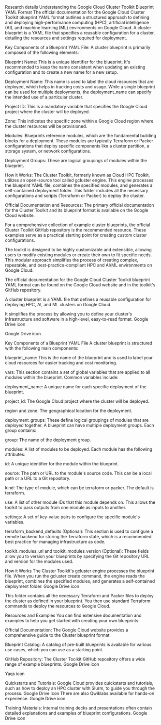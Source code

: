 Research details Understanding the Google Cloud Cluster Toolkit Blueprint YAML Format The official documentation for the Google Cloud Cluster Toolkit blueprint YAML format outlines a structured approach to defining and deploying high-performance computing (HPC), artificial intelligence (AI), and machine learning (ML) environments on Google Cloud. A cluster blueprint is a YAML file that specifies a reusable configuration for a cluster, detailing the resources and settings required for deployment.

Key Components of a Blueprint YAML File: A cluster blueprint is primarily composed of the following elements:

Blueprint Name: This is a unique identifier for the blueprint. It's recommended to keep the name consistent when updating an existing configuration and to create a new name for a new setup.

Deployment Name: This name is used to label the cloud resources that are deployed, which helps in tracking costs and usage. While a single blueprint can be used for multiple deployments, the deployment_name can specify the intended use of a particular cluster.

Project ID: This is a mandatory variable that specifies the Google Cloud project where the cluster will be deployed.

Zone: This indicates the specific zone within a Google Cloud region where the cluster resources will be provisioned.

Modules: Blueprints reference modules, which are the fundamental building blocks for a deployment. These modules are typically Terraform or Packer configurations that deploy specific components like a cluster partition, a storage system, or network configurations.

Deployment Groups: These are logical groupings of modules within the blueprint.

How it Works: The Cluster Toolkit, formerly known as Cloud HPC Toolkit, utilizes an open-source tool called gcluster engine. This engine processes the blueprint YAML file, combines the specified modules, and generates a self-contained deployment folder. This folder includes all the necessary configurations and scripts (Terraform or Packer) to deploy the cluster.

Official Documentation and Resources: The primary official documentation for the Cluster Toolkit and its blueprint format is available on the Google Cloud website.

For a comprehensive collection of example cluster blueprints, the official Cluster Toolkit GitHub repository is the recommended resource. These examples serve as a practical starting point for creating custom cluster configurations.

The toolkit is designed to be highly customizable and extensible, allowing users to modify existing modules or create their own to fit specific needs. This modular approach simplifies the process of creating complex, repeatable, and best-practice-compliant HPC and AI/ML environments on Google Cloud.

The official documentation for the Google Cloud Cluster Toolkit blueprint YAML format can be found on the Google Cloud website and in the toolkit's GitHub repository.

A cluster blueprint is a YAML file that defines a reusable configuration for deploying HPC, AI, and ML clusters on Google Cloud.

It simplifies the process by allowing you to define your cluster's infrastructure and software in a high-level, easy-to-read format. Google Drive icon

Google Drive icon

Key Components of a Blueprint YAML File A cluster blueprint is structured with the following main components:

blueprint_name: This is the name of the blueprint and is used to label your cloud resources for easier tracking and cost monitoring.

vars: This section contains a set of global variables that are applied to all modules within the blueprint. Common variables include:

deployment_name: A unique name for each specific deployment of the blueprint.

project_id: The Google Cloud project where the cluster will be deployed.

region and zone: The geographical location for the deployment.

deployment_groups: These define logical groupings of modules that are deployed together. A blueprint can have multiple deployment groups. Each group contains:

group: The name of the deployment group.

modules: A list of modules to be deployed. Each module has the following attributes:

id: A unique identifier for the module within the blueprint.

source: The path or URL to the module's source code. This can be a local path or a URL to a Git repository.

kind: The type of module, which can be terraform or packer. The default is terraform.

use: A list of other module IDs that this module depends on. This allows the toolkit to pass outputs from one module as inputs to another.

settings: A set of key-value pairs to configure the specific module's variables.

terraform_backend_defaults (Optional): This section is used to configure a remote backend for storing the Terraform state, which is a recommended best practice for managing infrastructure as code.

toolkit_modules_url and toolkit_modules_version (Optional): These fields allow you to version your blueprints by specifying the Git repository URL and version for the modules used.

How it Works The Cluster Toolkit's gcluster engine processes the blueprint file. When you run the gcluster create command, the engine reads the blueprint, combines the specified modules, and generates a self-contained deployment folder. Google Drive icon

This folder contains all the necessary Terraform and Packer files to deploy the cluster as defined in your blueprint. You then use standard Terraform commands to deploy the resources to Google Cloud.

Resources and Examples You can find extensive documentation and examples to help you get started with creating your own blueprints:

Official Documentation: The Google Cloud website provides a comprehensive guide to the Cluster blueprint format.

Blueprint Catalog: A catalog of pre-built blueprints is available for various use cases, which you can use as a starting point.

GitHub Repository: The Cluster Toolkit GitHub repository offers a wide range of example blueprints. Google Drive icon

Yaqs icon

Quickstarts and Tutorials: Google Cloud provides quickstarts and tutorials, such as how to deploy an HPC cluster with Slurm, to guide you through the process. Google Drive icon There are also Qwiklabs available for hands-on experience. Google Drive icon

Training Materials: Internal training decks and presentations often contain detailed explanations and examples of blueprint configurations. Google Drive icon

